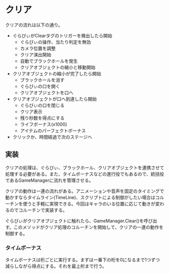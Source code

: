 # クリア
クリアの流れは以下の通り。

- ぐらびぃがClearタグのトリガーを検出したら開始
  - ぐらびぃの操作、当たり判定を無効
  - カメラ位置を調整
  - クリア演出開始
  - 自動でブラックホールを発生
  - クリアオブジェクトの縮小と移動開始
- クリアオブジェクトの縮小が完了したら開始
  - ブラックホールを消す
  - ぐらびぃの口を開く
  - クリアオブジェクトを口へ
- クリアオブジェクトが口へ到達したら開始
  - ぐらびぃの口を閉じる
  - クリア表示
  - 残り秒数を得点にする
  - ライフボーナス(x1000)
  - アイテムのパーフェクトボーナス
- クリックか、時間経過で次のステージへ

## 実装
クリアの処理は、ぐらびぃ、ブラックホール、クリアオブジェクトを連携させて処理する必要がある。また、タイムボーナスなどの進行役でもあるので、統括役であるGameManagerに流れを管理させる。

クリアの動作は一連の流れがある。アニメーションや音声を固定のタイミングで動かすならタイムライン(TimeLine)、スクリプトによる制御がしたい場合はコルーチンを使うと手軽に実現できる。今回はキャラのいる位置に応じて動きが変わるのでコルーチンで実装する。

ぐらびぃがクリアオブジェクトに触れたら、GameManager.Clear()を呼び出す。このメソッドがクリア処理のコルーチンを開始して、クリアの一連の動作を制御する。

### タイムボーナス
タイムボーナスは桁ごとに実行する。まずは一番下の桁を0になるまで1つずつ減らしながら得点にする。それを最上桁まで行う。
